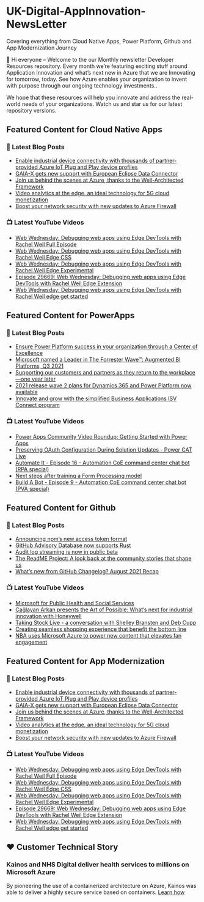 # UK-Digital-AppInnovation-NewsLetter

Covering everything from Cloud Native Apps, Power Platform, Github and App Modernization Journey

👋 Hi everyone – Welcome to the our Monthly newsletter Developer Resources repository. Every month we’re featuring exciting stuff around Application Innovation and what’s next new in Azure that we are Innovating for tomorrow, today. See how Azure enables your organization to invent with purpose through our ongoing technology investments..


We hope that these resources will help you innovate and address the real-world needs of your organizations. Watch us and star us for our latest repository versions.

## Featured Content for Cloud Native Apps


### 📝 Latest Blog Posts

    
<!-- BLOGCNA:START -->
- [Enable industrial device connectivity with thousands of partner-provided Azure IoT Plug and Play device profiles](https://azure.microsoft.com/blog/enable-industrial-device-connectivity-with-thousands-of-partnerprovided-azure-iot-plug-and-play-device-profiles/)
- [GAIA-X gets new support with European Eclipse Data Connector](https://azure.microsoft.com/blog/gaiax-gets-new-support-with-european-eclipse-data-connector/)
- [Join us behind the scenes at Azure, thanks to the Well-Architected Framework](https://azure.microsoft.com/blog/join-us-behind-the-scenes-at-azure-thanks-to-the-wellarchitected-framework/)
- [Video analytics at the edge, an ideal technology for 5G cloud monetization](https://azure.microsoft.com/blog/video-analytics-at-the-edge-an-ideal-technology-for-5g-cloud-monetization/)
- [Boost your network security with new updates to Azure Firewall](https://azure.microsoft.com/blog/boost-your-network-security-with-new-updates-to-azure-firewall/)
<!-- BLOGCNA:END -->

### 📺 Latest YouTube Videos

 
<!-- YOUTUBECNA:START -->
- [Web Wednesday: Debugging web apps using Edge DevTools with Rachel Weil Full Episode](https://www.youtube.com/watch?v=4Kk457RjLQk)
- [Web Wednesday: Debugging web apps using Edge DevTools with Rachel Weil Edge CSS](https://www.youtube.com/watch?v=J-VoXQ2d2Hg)
- [Web Wednesday: Debugging web apps using Edge DevTools with Rachel Weil Edge Experimental](https://www.youtube.com/watch?v=Iv-6LxZVlWQ)
- [Episode 29669: Web Wednesday: Debugging web apps using Edge DevTools with Rachel Weil Edge Extension](https://www.youtube.com/watch?v=2ub2GCC8DHg)
- [Web Wednesday: Debugging web apps using Edge DevTools with Rachel Weil edge get started](https://www.youtube.com/watch?v=xb3ssxIXQ-4)
<!-- YOUTUBECNA:END -->

##  Featured Content for PowerApps
### 📝 Latest Blog Posts
<!-- BLOGPOWER:START -->
- [Ensure Power Platform success in your organization through a Center of Excellence](https://cloudblogs.microsoft.com/powerplatform/2021/09/20/ensure-power-platform-success-in-your-organization-through-a-center-of-excellence/)
- [Microsoft named a Leader in The Forrester Wave™: Augmented BI Platforms, Q3 2021](https://powerbi.microsoft.com/en-us/blog/microsoft-named-a-leader-in-the-forrester-wave-augmented-bi-platforms-q3-2021/)
- [Supporting our customers and partners as they return to the workplace—one year later](https://cloudblogs.microsoft.com/powerplatform/2021/07/15/supporting-our-customers-and-partners-as-they-return-to-the-workplace-one-year-later/)
- [2021 release wave 2 plans for Dynamics 365 and Power Platform now available](https://cloudblogs.microsoft.com/dynamics365/bdm/2021/07/15/2021-release-wave-2-plans-for-dynamics-365-and-power-platform-now-available/)
- [Innovate and grow with the simplified Business Applications ISV Connect program](https://cloudblogs.microsoft.com/dynamics365/bdm/2021/07/14/innovate-and-grow-with-the-simplified-business-applications-isv-connect-program/)
<!-- BLOGPOWER:END -->
 ### 📺 Latest YouTube Videos
    
<!-- YOUTUBEPOWER:START -->
- [Power Apps Community Video Roundup: Getting Started with Power Apps](https://www.youtube.com/watch?v=GzqeG1EHAx4)
- [Preserving OAuth Configuration During Solution Updates - Power CAT Live](https://www.youtube.com/watch?v=HVDf4yAgkyo)
- [Automate It - Episode 16 - Automation CoE command center chat bot (RPA special)](https://www.youtube.com/watch?v=xTMyFjhmdYU)
- [Next steps after training a Form Processing model](https://www.youtube.com/watch?v=CW5en2fTYDc)
- [Build A Bot - Episode 9 - Automation CoE command center chat bot (PVA special)](https://www.youtube.com/watch?v=63-BYh1q5CY)
<!-- YOUTUBEPOWER:END -->

##  Featured Content for Github
### 📝 Latest Blog Posts
<!-- BLOGGITHUB:START -->
- [Announcing npm’s new access token format](https://github.blog/2021-09-23-announcing-npms-new-access-token-format/)
- [GitHub Advisory Database now supports Rust](https://github.blog/2021-09-23-github-advisory-database-now-supports-rust/)
- [Audit log streaming is now in public beta](https://github.blog/2021-09-16-audit-log-streaming-public-beta/)
- [The ReadME Project: A look back at the community stories that shape us](https://github.blog/2021-09-14-the-readme-project-a-look-back-community-stories/)
- [What’s new from GitHub Changelog? August 2021 Recap](https://github.blog/2021-09-13-whats-new-from-github-changelog-august-2021-recap/)
<!-- BLOGGITHUB:END -->
### 📺 Latest YouTube Videos
<!-- YOUTUBEGITHUB:START -->
- [Microsoft for Public Health and Social Services](https://www.youtube.com/watch?v=G31-XLmBb14)
- [Çağlayan Arkan presents the Art of Possible: What’s next for industrial innovation with Honeywell](https://www.youtube.com/watch?v=hZKC-V7vQhM)
- [Taking Stock Live - a conversation with Shelley Bransten and Deb Cupp](https://www.youtube.com/watch?v=1aajZBscKy0)
- [Creating seamless shopping experience that benefit the bottom line](https://www.youtube.com/watch?v=6YWoFd2T_KQ)
- [NBA uses Microsoft Azure to power new content that elevates fan engagement](https://www.youtube.com/watch?v=f94aBI4IW5s)
<!-- YOUTUBEGITHUB:END -->
##  Featured Content for App Modernization
### 📝 Latest Blog Posts
<!-- BLOGAPPMOD:START -->
- [Enable industrial device connectivity with thousands of partner-provided Azure IoT Plug and Play device profiles](https://azure.microsoft.com/blog/enable-industrial-device-connectivity-with-thousands-of-partnerprovided-azure-iot-plug-and-play-device-profiles/)
- [GAIA-X gets new support with European Eclipse Data Connector](https://azure.microsoft.com/blog/gaiax-gets-new-support-with-european-eclipse-data-connector/)
- [Join us behind the scenes at Azure, thanks to the Well-Architected Framework](https://azure.microsoft.com/blog/join-us-behind-the-scenes-at-azure-thanks-to-the-wellarchitected-framework/)
- [Video analytics at the edge, an ideal technology for 5G cloud monetization](https://azure.microsoft.com/blog/video-analytics-at-the-edge-an-ideal-technology-for-5g-cloud-monetization/)
- [Boost your network security with new updates to Azure Firewall](https://azure.microsoft.com/blog/boost-your-network-security-with-new-updates-to-azure-firewall/)
<!-- BLOGAPPMOD:END -->
### 📺 Latest YouTube Videos
<!-- YOUTUBEAPPMOD:START -->
- [Web Wednesday: Debugging web apps using Edge DevTools with Rachel Weil Full Episode](https://www.youtube.com/watch?v=4Kk457RjLQk)
- [Web Wednesday: Debugging web apps using Edge DevTools with Rachel Weil Edge CSS](https://www.youtube.com/watch?v=J-VoXQ2d2Hg)
- [Web Wednesday: Debugging web apps using Edge DevTools with Rachel Weil Edge Experimental](https://www.youtube.com/watch?v=Iv-6LxZVlWQ)
- [Episode 29669: Web Wednesday: Debugging web apps using Edge DevTools with Rachel Weil Edge Extension](https://www.youtube.com/watch?v=2ub2GCC8DHg)
- [Web Wednesday: Debugging web apps using Edge DevTools with Rachel Weil edge get started](https://www.youtube.com/watch?v=xb3ssxIXQ-4)
<!-- YOUTUBEAPPMOD:END -->


## ♥️ Customer Technical Story 

### Kainos and NHS Digital deliver health services to millions on Microsoft Azure

By pioneering the use of a containerized architecture on Azure, Kainos was able to deliver a highly secure service based on containers. [Learn how](https://customers.microsoft.com/en-us/story/1368348549535774520-kainos-and-nhs-digital-deliver-health-services-to-millions-on-microsoft-azure)

